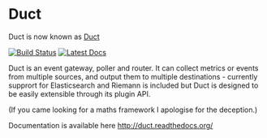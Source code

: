 Duct
======

Duct is now known as [Duct](https://github.com/calston/duct)

[![Build Status](https://travis-ci.org/calston/duct.png?branch=master)](https://travis-ci.org/calston/duct) [![Latest Docs](https://readthedocs.org/projects/duct/badge/?version=latest)](http://duct.readthedocs.org)

Duct is an event gateway, poller and router. It can collect metrics or events from multiple sources, and output them to multiple destinations - currently supprort for Elasticsearch and Riemann is included but Duct is designed to be easily extensible through its plugin API.

(If you came looking for a maths framework I apologise for the deception.)

Documentation is available here http://duct.readthedocs.org/
